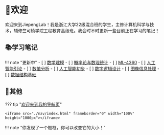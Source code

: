 # 👋欢迎

欢迎来到JiepengLab！我是浙江大学22级混合班的学生，主修计算机科学与技术，辅修竺可桢学院工程教育高级班。我会时不时更新一些目前正在学习的笔记！

## 📚学习笔记

!!! note "更新中"
    - [ ] [数学建模](./Fundemental/Mathematical%20Modeling)
    - [ ] [概率论与数理统计](./Fundemental/Probability%20and%20Mathematical%20Statistics)
    - [ ] [ML-4360](./CS/ML-4360/)
    - [ ] [人工智能引论](./CS/Introduction-to-AI/)
    - [ ] [数值分析](./CS/NA/)
    - [ ] [人工智能初步](./CS/AI_Start/)
    - [ ] [数字逻辑设计](./CS/DigitalDesign/)
    - [ ] [图像信息处理](./CS/DIP/)
    - [ ] [数据结构基础](./CS/FDS/)

## 📝其他

??? tip "[欢迎来到我的导航页](./nav)"

    <iframe src="./nav/index.html" frameborder="0" width="100%" height="1000px"></iframe>

!!! note "你发现了一个框框，你可以改变它的大小！"
    <div id = "animation"></div>
